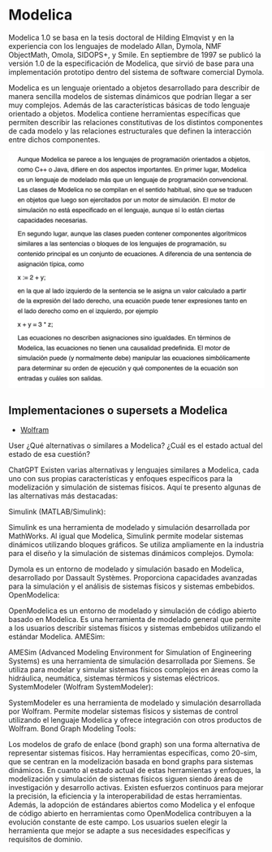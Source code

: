 # Modelica

Modelica 1.0 se basa en la tesis doctoral de Hilding Elmqvist y en la experiencia con los lenguajes de modelado Allan, Dymola, NMF ObjectMath, Omola, SIDOPS+, y Smile. En septiembre de 1997 se publicó la versión 1.0 de la especificación de Modelica, que sirvió de base para una implementación prototipo dentro del sistema de software comercial Dymola.

Modelica es un lenguaje orientado a objetos desarrollado para describir de manera sencilla modelos de sistemas dinámicos que podrían llegar a ser muy complejos. Además de las características básicas de todo lenguaje orientado a objetos. Modelica contiene herramientas específicas que permiten describir las relaciones constitutivas de los distintos componentes de cada modelo y las relaciones estructurales que definen la interacción entre dichos componentes.

![](./docs/modelica.png)

## Implementaciones o supersets a Modelica

- [Wolfram](./wolfram/)

User
¿Qué alternativas o similares a Modelica? ¿Cuál es el estado actual del estado de esa cuestión?

ChatGPT
Existen varias alternativas y lenguajes similares a Modelica, cada uno con sus propias características y enfoques específicos para la modelización y simulación de sistemas físicos. Aquí te presento algunas de las alternativas más destacadas:

Simulink (MATLAB/Simulink):

Simulink es una herramienta de modelado y simulación desarrollada por MathWorks. Al igual que Modelica, Simulink permite modelar sistemas dinámicos utilizando bloques gráficos. Se utiliza ampliamente en la industria para el diseño y la simulación de sistemas dinámicos complejos.
Dymola:

Dymola es un entorno de modelado y simulación basado en Modelica, desarrollado por Dassault Systèmes. Proporciona capacidades avanzadas para la simulación y el análisis de sistemas físicos y sistemas embebidos.
OpenModelica:

OpenModelica es un entorno de modelado y simulación de código abierto basado en Modelica. Es una herramienta de modelado general que permite a los usuarios describir sistemas físicos y sistemas embebidos utilizando el estándar Modelica.
AMESim:

AMESim (Advanced Modeling Environment for Simulation of Engineering Systems) es una herramienta de simulación desarrollada por Siemens. Se utiliza para modelar y simular sistemas físicos complejos en áreas como la hidráulica, neumática, sistemas térmicos y sistemas eléctricos.
SystemModeler (Wolfram SystemModeler):

SystemModeler es una herramienta de modelado y simulación desarrollada por Wolfram. Permite modelar sistemas físicos y sistemas de control utilizando el lenguaje Modelica y ofrece integración con otros productos de Wolfram.
Bond Graph Modeling Tools:

Los modelos de grafo de enlace (bond graph) son una forma alternativa de representar sistemas físicos. Hay herramientas específicas, como 20-sim, que se centran en la modelización basada en bond graphs para sistemas dinámicos.
En cuanto al estado actual de estas herramientas y enfoques, la modelización y simulación de sistemas físicos siguen siendo áreas de investigación y desarrollo activas. Existen esfuerzos continuos para mejorar la precisión, la eficiencia y la interoperabilidad de estas herramientas. Además, la adopción de estándares abiertos como Modelica y el enfoque de código abierto en herramientas como OpenModelica contribuyen a la evolución constante de este campo. Los usuarios suelen elegir la herramienta que mejor se adapte a sus necesidades específicas y requisitos de dominio.